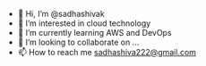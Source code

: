 - 👋 Hi, I’m @sadhashivak
- 👀 I’m interested in cloud technology
- 🌱 I’m currently learning AWS and DevOps
- 💞️ I’m looking to collaborate on ...
- 📫 How to reach me sadhashiva222@gmail.com

<!---
sadhashivak/sadhashivak is a ✨ special ✨ repository because its `README.md` (this file) appears on your GitHub profile.
You can click the Preview link to take a look at your changes.
--->
